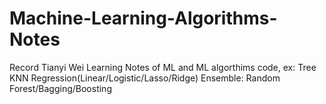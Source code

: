 # Machine-Learning-Algorithms-Notes
Record Tianyi Wei Learning Notes of ML and ML algorthims code, 
ex:
Tree
KNN
Regression(Linear/Logistic/Lasso/Ridge)
Ensemble:
  Random Forest/Bagging/Boosting
